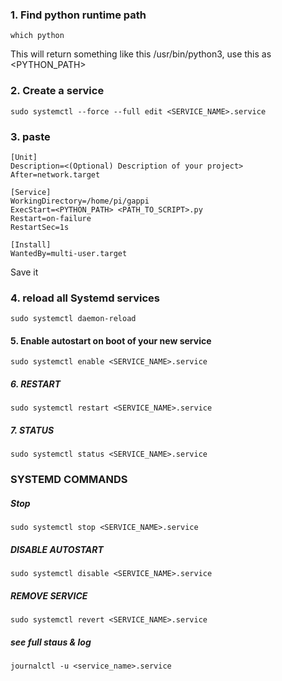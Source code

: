 ### 1. Find python runtime path
    which python
This will return something like this /usr/bin/python3, use this as <PYTHON_PATH>

### 2. Create a service
    sudo systemctl --force --full edit <SERVICE_NAME>.service
    
### 3. paste
    [Unit]
    Description=<(Optional) Description of your project>
    After=network.target

    [Service]
    WorkingDirectory=/home/pi/gappi
    ExecStart=<PYTHON_PATH> <PATH_TO_SCRIPT>.py
    Restart=on-failure
    RestartSec=1s
    
    [Install]
    WantedBy=multi-user.target
Save it

### 4. reload all Systemd services
    sudo systemctl daemon-reload

#### 5. Enable autostart on boot of your new service
    sudo systemctl enable <SERVICE_NAME>.service
##### 6. RESTART
    sudo systemctl restart <SERVICE_NAME>.service
##### 7. STATUS
    sudo systemctl status <SERVICE_NAME>.service

### SYSTEMD COMMANDS
##### Stop
    sudo systemctl stop <SERVICE_NAME>.service
##### DISABLE AUTOSTART
    sudo systemctl disable <SERVICE_NAME>.service
##### REMOVE SERVICE
    sudo systemctl revert <SERVICE_NAME>.service

##### see full staus & log    
    journalctl -u <service_name>.service

